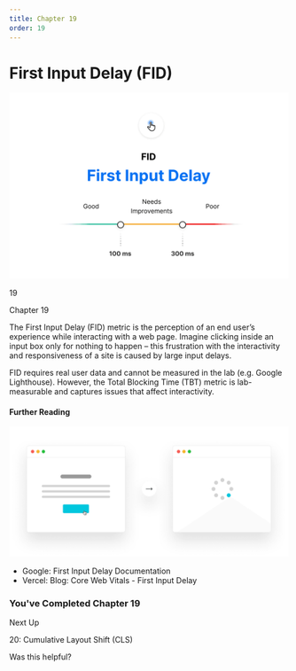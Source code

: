 ```yaml
---
title: Chapter 19
order: 19
---
```


# First Input Delay (FID)


![First Input Delay](./assets/first-input-delay-light.jpg)

19

Chapter 19

The First Input Delay (FID) metric is the perception of an
end user’s experience while interacting with a web page. Imagine clicking
inside an input box only for nothing to happen – this frustration with the
interactivity and responsiveness of a site is caused by large input delays.

FID requires real user data and cannot be measured in the lab (e.g. Google Lighthouse). However, the Total Blocking Time (TBT) metric is lab-measurable and captures issues that affect interactivity.

#### Further Reading


![First Input Delay example](./assets/first-input-delay-example-light.jpg)

- Google: First Input Delay Documentation
- Vercel: Blog: Core Web Vitals - First Input Delay

### You've Completed Chapter 19

Next Up

20: Cumulative Layout Shift (CLS)

Was this helpful?
